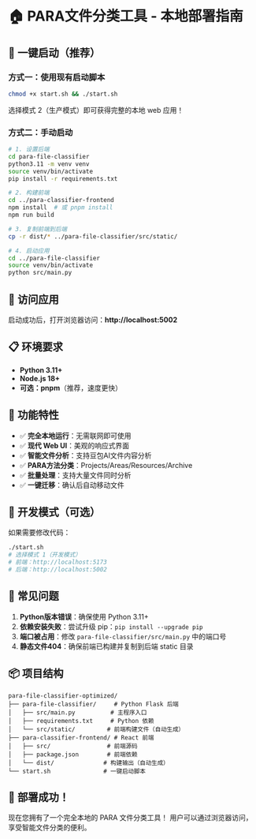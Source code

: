# 🏠 PARA文件分类工具 - 本地部署指南

## 🚀 一键启动（推荐）

### 方式一：使用现有启动脚本
```bash
chmod +x start.sh && ./start.sh
```
选择模式 2（生产模式）即可获得完整的本地 web 应用！

### 方式二：手动启动
```bash
# 1. 设置后端
cd para-file-classifier
python3.11 -m venv venv
source venv/bin/activate
pip install -r requirements.txt

# 2. 构建前端
cd ../para-classifier-frontend
npm install  # 或 pnpm install
npm run build

# 3. 复制前端到后端
cp -r dist/* ../para-file-classifier/src/static/

# 4. 启动应用
cd ../para-file-classifier
source venv/bin/activate
python src/main.py
```

## 🎯 访问应用
启动成功后，打开浏览器访问：**http://localhost:5002**

## 📋 环境要求
- **Python 3.11+**
- **Node.js 18+**
- **可选：pnpm**（推荐，速度更快）

## 🔧 功能特性
- ✅ **完全本地运行**：无需联网即可使用
- ✅ **现代 Web UI**：美观的响应式界面
- ✅ **智能文件分析**：支持豆包AI文件内容分析
- ✅ **PARA方法分类**：Projects/Areas/Resources/Archive
- ✅ **批量处理**：支持大量文件同时分析
- ✅ **一键迁移**：确认后自动移动文件

## 🎨 开发模式（可选）
如果需要修改代码：
```bash
./start.sh
# 选择模式 1（开发模式）
# 前端：http://localhost:5173
# 后端：http://localhost:5002
```

## 🐛 常见问题
1. **Python版本错误**：确保使用 Python 3.11+
2. **依赖安装失败**：尝试升级 pip：`pip install --upgrade pip`
3. **端口被占用**：修改 `para-file-classifier/src/main.py` 中的端口号
4. **静态文件404**：确保前端已构建并复制到后端 static 目录

## 📦 项目结构
```
para-file-classifier-optimized/
├── para-file-classifier/     # Python Flask 后端
│   ├── src/main.py          # 主程序入口
│   ├── requirements.txt     # Python 依赖
│   └── src/static/         # 前端构建文件（自动生成）
├── para-classifier-frontend/ # React 前端
│   ├── src/                # 前端源码
│   ├── package.json        # 前端依赖
│   └── dist/              # 构建输出（自动生成）
└── start.sh               # 一键启动脚本
```

## 🎉 部署成功！
现在您拥有了一个完全本地的 PARA 文件分类工具！
用户可以通过浏览器访问，享受智能文件分类的便利。 
